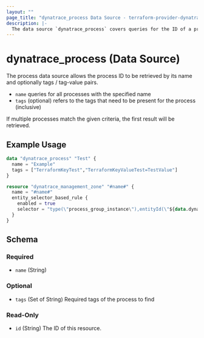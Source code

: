 ```yaml
---
layout: ""
page_title: "dynatrace_process Data Source - terraform-provider-dynatrace"
description: |-
  The data source `dynatrace_process` covers queries for the ID of a process based on name and tags / tag-value pairs
---
```


# dynatrace_process (Data Source)

The process data source allows the process ID to be retrieved by its name and optionally tags / tag-value pairs.

- `name` queries for all processes with the specified name
- `tags` (optional) refers to the tags that need to be present for the process (inclusive)

If multiple processes match the given criteria, the first result will be retrieved.

## Example Usage

```terraform
data "dynatrace_process" "Test" {
  name = "Example"
  tags = ["TerraformKeyTest","TerraformKeyValueTest=TestValue"]
}

resource "dynatrace_management_zone" "#name#" {
  name = "#name#" 
  entity_selector_based_rule {
    enabled = true 
    selector = "type(\"process_group_instance\"),entityId(\"${data.dynatrace_process.Test.id}\")"
  }
}
```

<!-- schema generated by tfplugindocs -->
## Schema

### Required

- `name` (String)

### Optional

- `tags` (Set of String) Required tags of the process to find

### Read-Only

- `id` (String) The ID of this resource.
